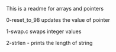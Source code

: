 This is a readme for arrays and pointers

0-reset_to_98 updates the value of pointer

1-swap.c swaps integer values

2-strlen - prints the length of string
